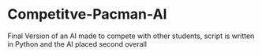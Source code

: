 # Competitve-Pacman-AI
Final Version of an AI made to compete with other students, script is written in Python and the AI placed second overall
